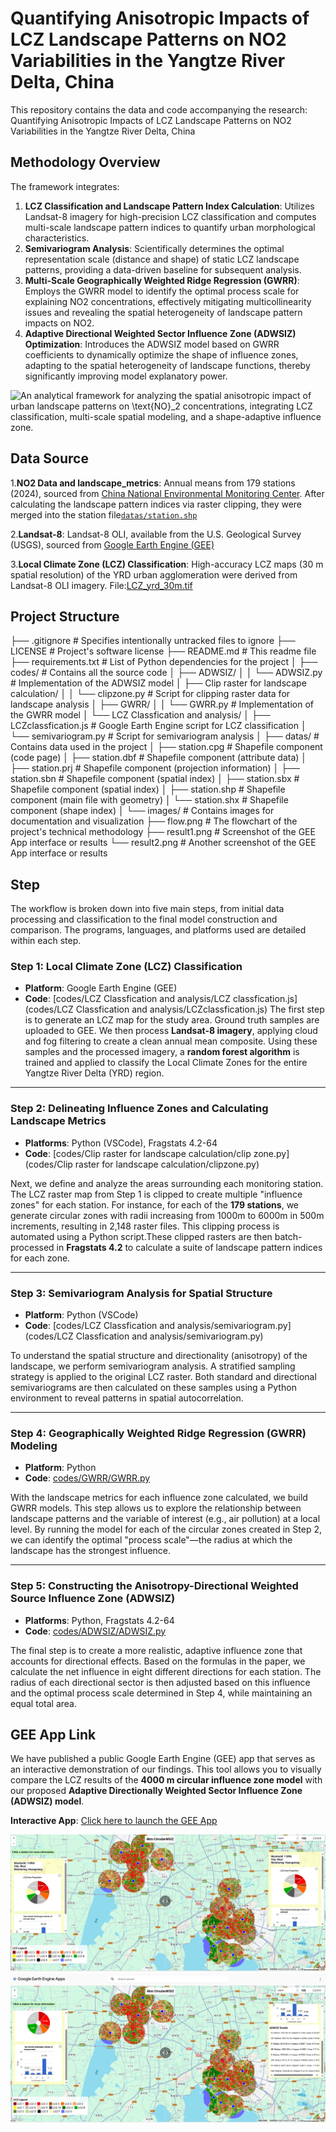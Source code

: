 # Quantifying Anisotropic Impacts of LCZ Landscape Patterns on NO2 Variabilities in the Yangtze River Delta, China

This repository contains the data and code accompanying the research: Quantifying Anisotropic Impacts of LCZ Landscape Patterns on NO2 Variabilities in the Yangtze River Delta, China
##
## Methodology Overview
The framework integrates:

1. **LCZ Classification and Landscape Pattern Index Calculation**: Utilizes Landsat-8 imagery for high-precision LCZ classification and computes multi-scale landscape pattern indices to quantify urban morphological characteristics.
2. **Semivariogram Analysis**: Scientifically determines the optimal representation scale (distance and shape) of static LCZ landscape patterns, providing a data-driven baseline for subsequent analysis.
3. **Multi-Scale Geographically Weighted Ridge Regression (GWRR)**: Employs the GWRR model to identify the optimal process scale for explaining NO2 concentrations, effectively mitigating multicollinearity issues and revealing the spatial heterogeneity of landscape pattern impacts on NO2.
4. **Adaptive Directional Weighted Sector Influence Zone (ADWSIZ) Optimization**: Introduces the ADWSIZ model based on GWRR coefficients to dynamically optimize the shape of influence zones, adapting to the spatial heterogeneity of landscape functions, thereby significantly improving model explanatory power.

![An analytical framework for analyzing the spatial anisotropic impact of urban landscape patterns on $\text{NO}_2$ 
  concentrations, integrating LCZ classification, multi-scale spatial modeling, and a shape-adaptive influence zone.](images/flow.png)


## Data Source
1.**NO2 Data and landscape_metrics**: Annual means from 179 stations (2024), sourced from [China National Environmental Monitoring Center]((https://www.cnemc.cn)). After calculating the landscape pattern indices via raster clipping, they were merged into the station file[`datas/station.shp`](datas/station.shp)

2.**Landsat-8**:  Landsat-8 OLI, available from the U.S. Geological Survey (USGS), sourced from [Google Earth Engine (GEE)](https://developers.google.com/earth-engine/datasets/catalog/LANDSAT_LC08_C02_T1_L2)

3.**Local Climate Zone (LCZ) Classification**: High-accuracy LCZ maps (30 m spatial resolution) of the YRD urban agglomeration were derived from Landsat-8 OLI imagery. File:[LCZ_yrd_30m.tif](https://drive.google.com/file/d/11588PKhp9D6a_Wma4iC9Tq2nytvb13We/view?usp=sharing)

## Project Structure
├── .gitignore          # Specifies intentionally untracked files to ignore
├── LICENSE             # Project's software license
├── README.md           # This readme file
├── requirements.txt    # List of Python dependencies for the project
│
├── codes/              # Contains all the source code
│   ├── ADWSIZ/
│   │   └── ADWSIZ.py   # Implementation of the ADWSIZ model
│   ├── Clip raster for landscape calculation/
│   │   └── clipzone.py # Script for clipping raster data for landscape analysis
│   ├── GWRR/
│   │   └── GWRR.py     # Implementation of the GWRR model
│   └── LCZ Classfication and analysis/
│       ├── LCZclassfication.js     # Google Earth Engine script for LCZ classification
│       └── semivariogram.py        # Script for semivariogram analysis
│
├── datas/              # Contains data used in the project
│   ├── station.cpg     # Shapefile component (code page)
│   ├── station.dbf     # Shapefile component (attribute data)
│   ├── station.prj     # Shapefile component (projection information)
│   ├── station.sbn     # Shapefile component (spatial index)
│   ├── station.sbx     # Shapefile component (spatial index)
│   ├── station.shp     # Shapefile component (main file with geometry)
│   └── station.shx     # Shapefile component (shape index)
│
└── images/             # Contains images for documentation and visualization
    ├── flow.png        # The flowchart of the project's technical methodology
    ├── result1.png     # Screenshot of the GEE App interface or results
    └── result2.png     # Another screenshot of the GEE App interface or results
  
## Step
The workflow is broken down into five main steps, from initial data processing and classification to the final model construction and comparison. The programs, languages, and platforms used are detailed within each step.

### Step 1: Local Climate Zone (LCZ) Classification
* **Platform**: Google Earth Engine (GEE)
* **Code**: [codes/LCZ Classfication and analysis/LCZ classfication.js](codes/LCZ Classfication and analysis/LCZclassfication.js)
The first step is to generate an LCZ map for the study area. Ground truth samples are uploaded to GEE. We then process **Landsat-8 imagery**, applying cloud and fog filtering to create a clean annual mean composite. Using these samples and the processed imagery, a **random forest algorithm** is trained and applied to classify the Local Climate Zones for the entire Yangtze River Delta (YRD) region.


---

### Step 2: Delineating Influence Zones and Calculating Landscape Metrics
* **Platforms**: Python (VSCode), Fragstats 4.2-64
* **Code**: [codes/Clip raster for landscape calculation/clip zone.py](codes/Clip raster for landscape calculation/clipzone.py)

Next, we define and analyze the areas surrounding each monitoring station. The LCZ raster map from Step 1 is clipped to create multiple "influence zones" for each station. For instance, for each of the **179 stations**, we generate circular zones with radii increasing from 1000m to 6000m in 500m increments, resulting in 2,148 raster files. This clipping process is automated using a Python script.These clipped rasters are then batch-processed in **Fragstats 4.2** to calculate a suite of landscape pattern indices for each zone.


---

### Step 3: Semivariogram Analysis for Spatial Structure
* **Platform**: Python (VSCode)
* **Code**: [codes/LCZ Classfication and analysis/semivariogram.py](codes/LCZ Classfication and analysis/semivariogram.py)

To understand the spatial structure and directionality (anisotropy) of the landscape, we perform semivariogram analysis. A stratified sampling strategy is applied to the original LCZ raster. Both standard and directional semivariograms are then calculated on these samples using a Python environment to reveal patterns in spatial autocorrelation.



---

### Step 4: Geographically Weighted Ridge Regression (GWRR) Modeling
* **Platform**: Python
* **Code**: [codes/GWRR/GWRR.py](codes/GWRR/GWRR.py)

With the landscape metrics for each influence zone calculated, we build GWRR models. This step allows us to explore the relationship between landscape patterns and the variable of interest (e.g., air pollution) at a local level. By running the model for each of the circular zones created in Step 2, we can identify the optimal "process scale"—the radius at which the landscape has the strongest influence.


---

### Step 5: Constructing the Anisotropy-Directional Weighted Source Influence Zone (ADWSIZ)
* **Platforms**: Python, Fragstats 4.2-64
* **Code**: [codes/ADWSIZ/ADWSIZ.py](codes/ADWSIZ/ADWSIZ.py)

The final step is to create a more realistic, adaptive influence zone that accounts for directional effects. Based on the formulas in the paper, we calculate the net influence in eight different directions for each station. The radius of each directional sector is then adjusted based on this influence and the optimal process scale determined in Step 4, while maintaining an equal total area.






## GEE App Link

We have published a public Google Earth Engine (GEE) app that serves as an interactive demonstration of our findings. This tool allows you to visually compare the LCZ results of the **4000 m circular influence zone model** with our proposed **Adaptive Directionally Weighted Sector Influence Zone (ADWSIZ) model**. 

**Interactive App**: [Click here to launch the GEE App](https://ee-l2892786691.projects.earthengine.app/view/adwsiz-vs-circle)

![images/result1.png](images/result1.png)
![images/result2.png](images/result2.png)
